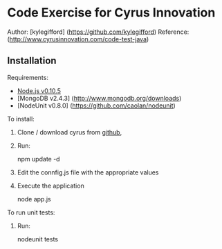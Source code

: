 Code Exercise for Cyrus Innovation
========

Author: [kylegifford] (https://github.com/kylegifford)
Reference: (http://www.cyrusinnovation.com/code-test-java)

Installation
------------

Requirements:

* [Node.js v0.10.5](http://nodejs.org/download/)
* [MongoDB v2.4.3] (http://www.mongodb.org/downloads)
* [NodeUnit v0.8.0] (https://github.com/caolan/nodeunit)

To install:

1. Clone / download cyrus from [github](https://github.com/kylegifford/cyrus),

2. Run:

    npm update -d
	
3. Edit the connfig.js file with the appropriate values

4. Execute the application

	node app.js
	
To run unit tests:

1. Run:

	nodeunit tests